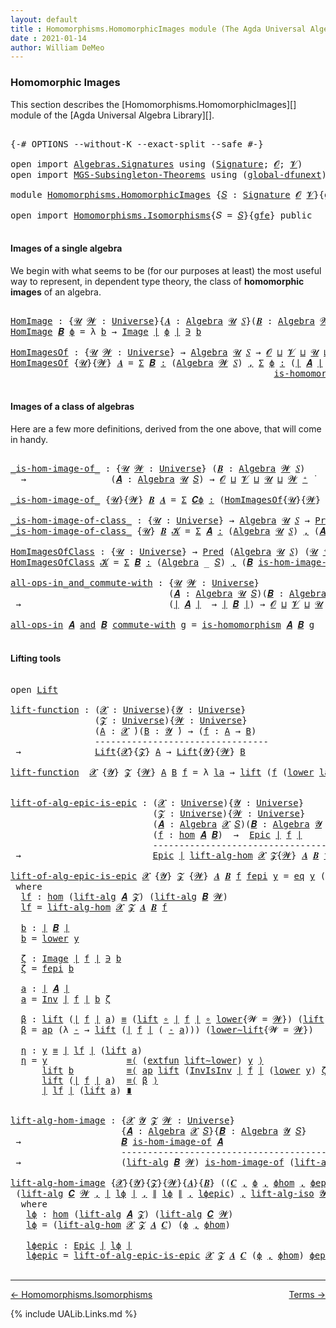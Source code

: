 ```yaml
---
layout: default
title : Homomorphisms.HomomorphicImages module (The Agda Universal Algebra Library)
date : 2021-01-14
author: William DeMeo
---
```


### <a id="homomorphic-images">Homomorphic Images</a>

This section describes the [Homomorphisms.HomomorphicImages][] module of the [Agda Universal Algebra Library][].

<pre class="Agda">

<a id="333" class="Symbol">{-#</a> <a id="337" class="Keyword">OPTIONS</a> <a id="345" class="Pragma">--without-K</a> <a id="357" class="Pragma">--exact-split</a> <a id="371" class="Pragma">--safe</a> <a id="378" class="Symbol">#-}</a>

<a id="383" class="Keyword">open</a> <a id="388" class="Keyword">import</a> <a id="395" href="Algebras.Signatures.html" class="Module">Algebras.Signatures</a> <a id="415" class="Keyword">using</a> <a id="421" class="Symbol">(</a><a id="422" href="Algebras.Signatures.html#1299" class="Function">Signature</a><a id="431" class="Symbol">;</a> <a id="433" href="Prelude.Preliminaries.html#5703" class="Generalizable">𝓞</a><a id="434" class="Symbol">;</a> <a id="436" href="Universes.html#262" class="Generalizable">𝓥</a><a id="437" class="Symbol">)</a>
<a id="439" class="Keyword">open</a> <a id="444" class="Keyword">import</a> <a id="451" href="MGS-Subsingleton-Theorems.html" class="Module">MGS-Subsingleton-Theorems</a> <a id="477" class="Keyword">using</a> <a id="483" class="Symbol">(</a><a id="484" href="MGS-Subsingleton-Theorems.html#3468" class="Function">global-dfunext</a><a id="498" class="Symbol">)</a>

<a id="501" class="Keyword">module</a> <a id="508" href="Homomorphisms.HomomorphicImages.html" class="Module">Homomorphisms.HomomorphicImages</a> <a id="540" class="Symbol">{</a><a id="541" href="Homomorphisms.HomomorphicImages.html#541" class="Bound">𝑆</a> <a id="543" class="Symbol">:</a> <a id="545" href="Algebras.Signatures.html#1299" class="Function">Signature</a> <a id="555" href="Prelude.Preliminaries.html#5703" class="Generalizable">𝓞</a> <a id="557" href="Universes.html#262" class="Generalizable">𝓥</a><a id="558" class="Symbol">}{</a><a id="560" href="Homomorphisms.HomomorphicImages.html#560" class="Bound">gfe</a> <a id="564" class="Symbol">:</a> <a id="566" href="MGS-Subsingleton-Theorems.html#3468" class="Function">global-dfunext</a><a id="580" class="Symbol">}</a> <a id="582" class="Keyword">where</a>

<a id="589" class="Keyword">open</a> <a id="594" class="Keyword">import</a> <a id="601" href="Homomorphisms.Isomorphisms.html" class="Module">Homomorphisms.Isomorphisms</a><a id="627" class="Symbol">{</a><a id="628" class="Argument">𝑆</a> <a id="630" class="Symbol">=</a> <a id="632" href="Homomorphisms.HomomorphicImages.html#541" class="Bound">𝑆</a><a id="633" class="Symbol">}{</a><a id="635" href="Homomorphisms.HomomorphicImages.html#560" class="Bound">gfe</a><a id="638" class="Symbol">}</a> <a id="640" class="Keyword">public</a>

</pre>


#### <a id="images-of-a-single-algebra">Images of a single algebra</a>

We begin with what seems to be (for our purposes at least) the most useful way to represent, in dependent type theory, the class of **homomorphic images** of an algebra.

<pre class="Agda">

<a id="HomImage"></a><a id="918" href="Homomorphisms.HomomorphicImages.html#918" class="Function">HomImage</a> <a id="927" class="Symbol">:</a> <a id="929" class="Symbol">{</a><a id="930" href="Homomorphisms.HomomorphicImages.html#930" class="Bound">𝓤</a> <a id="932" href="Homomorphisms.HomomorphicImages.html#932" class="Bound">𝓦</a> <a id="934" class="Symbol">:</a> <a id="936" href="Agda.Primitive.html#423" class="Function">Universe</a><a id="944" class="Symbol">}{</a><a id="946" href="Homomorphisms.HomomorphicImages.html#946" class="Bound">𝑨</a> <a id="948" class="Symbol">:</a> <a id="950" href="Algebras.Algebras.html#694" class="Function">Algebra</a> <a id="958" href="Homomorphisms.HomomorphicImages.html#930" class="Bound">𝓤</a> <a id="960" href="Homomorphisms.HomomorphicImages.html#541" class="Bound">𝑆</a><a id="961" class="Symbol">}(</a><a id="963" href="Homomorphisms.HomomorphicImages.html#963" class="Bound">𝑩</a> <a id="965" class="Symbol">:</a> <a id="967" href="Algebras.Algebras.html#694" class="Function">Algebra</a> <a id="975" href="Homomorphisms.HomomorphicImages.html#932" class="Bound">𝓦</a> <a id="977" href="Homomorphisms.HomomorphicImages.html#541" class="Bound">𝑆</a><a id="978" class="Symbol">)(</a><a id="980" href="Homomorphisms.HomomorphicImages.html#980" class="Bound">ϕ</a> <a id="982" class="Symbol">:</a> <a id="984" href="Homomorphisms.Basic.html#2268" class="Function">hom</a> <a id="988" href="Homomorphisms.HomomorphicImages.html#946" class="Bound">𝑨</a> <a id="990" href="Homomorphisms.HomomorphicImages.html#963" class="Bound">𝑩</a><a id="991" class="Symbol">)</a> <a id="993" class="Symbol">→</a> <a id="995" href="Prelude.Preliminaries.html#13744" class="Function Operator">∣</a> <a id="997" href="Homomorphisms.HomomorphicImages.html#963" class="Bound">𝑩</a> <a id="999" href="Prelude.Preliminaries.html#13744" class="Function Operator">∣</a> <a id="1001" class="Symbol">→</a> <a id="1003" href="Homomorphisms.HomomorphicImages.html#930" class="Bound">𝓤</a> <a id="1005" href="Agda.Primitive.html#636" class="Function Operator">⊔</a> <a id="1007" href="Homomorphisms.HomomorphicImages.html#932" class="Bound">𝓦</a> <a id="1009" href="Universes.html#403" class="Function Operator">̇</a>
<a id="1011" href="Homomorphisms.HomomorphicImages.html#918" class="Function">HomImage</a> <a id="1020" href="Homomorphisms.HomomorphicImages.html#1020" class="Bound">𝑩</a> <a id="1022" href="Homomorphisms.HomomorphicImages.html#1022" class="Bound">ϕ</a> <a id="1024" class="Symbol">=</a> <a id="1026" class="Symbol">λ</a> <a id="1028" href="Homomorphisms.HomomorphicImages.html#1028" class="Bound">b</a> <a id="1030" class="Symbol">→</a> <a id="1032" href="Prelude.Inverses.html#1087" class="Datatype Operator">Image</a> <a id="1038" href="Prelude.Preliminaries.html#13744" class="Function Operator">∣</a> <a id="1040" href="Homomorphisms.HomomorphicImages.html#1022" class="Bound">ϕ</a> <a id="1042" href="Prelude.Preliminaries.html#13744" class="Function Operator">∣</a> <a id="1044" href="Prelude.Inverses.html#1087" class="Datatype Operator">∋</a> <a id="1046" href="Homomorphisms.HomomorphicImages.html#1028" class="Bound">b</a>

<a id="HomImagesOf"></a><a id="1049" href="Homomorphisms.HomomorphicImages.html#1049" class="Function">HomImagesOf</a> <a id="1061" class="Symbol">:</a> <a id="1063" class="Symbol">{</a><a id="1064" href="Homomorphisms.HomomorphicImages.html#1064" class="Bound">𝓤</a> <a id="1066" href="Homomorphisms.HomomorphicImages.html#1066" class="Bound">𝓦</a> <a id="1068" class="Symbol">:</a> <a id="1070" href="Agda.Primitive.html#423" class="Function">Universe</a><a id="1078" class="Symbol">}</a> <a id="1080" class="Symbol">→</a> <a id="1082" href="Algebras.Algebras.html#694" class="Function">Algebra</a> <a id="1090" href="Homomorphisms.HomomorphicImages.html#1064" class="Bound">𝓤</a> <a id="1092" href="Homomorphisms.HomomorphicImages.html#541" class="Bound">𝑆</a> <a id="1094" class="Symbol">→</a> <a id="1096" href="Homomorphisms.HomomorphicImages.html#555" class="Bound">𝓞</a> <a id="1098" href="Agda.Primitive.html#636" class="Function Operator">⊔</a> <a id="1100" href="Homomorphisms.HomomorphicImages.html#557" class="Bound">𝓥</a> <a id="1102" href="Agda.Primitive.html#636" class="Function Operator">⊔</a> <a id="1104" href="Homomorphisms.HomomorphicImages.html#1064" class="Bound">𝓤</a> <a id="1106" href="Agda.Primitive.html#636" class="Function Operator">⊔</a> <a id="1108" href="Homomorphisms.HomomorphicImages.html#1066" class="Bound">𝓦</a> <a id="1110" href="Agda.Primitive.html#606" class="Function Operator">⁺</a> <a id="1112" href="Universes.html#403" class="Function Operator">̇</a>
<a id="1114" href="Homomorphisms.HomomorphicImages.html#1049" class="Function">HomImagesOf</a> <a id="1126" class="Symbol">{</a><a id="1127" href="Homomorphisms.HomomorphicImages.html#1127" class="Bound">𝓤</a><a id="1128" class="Symbol">}{</a><a id="1130" href="Homomorphisms.HomomorphicImages.html#1130" class="Bound">𝓦</a><a id="1131" class="Symbol">}</a> <a id="1133" href="Homomorphisms.HomomorphicImages.html#1133" class="Bound">𝑨</a> <a id="1135" class="Symbol">=</a> <a id="1137" href="MGS-MLTT.html#3074" class="Function">Σ</a> <a id="1139" href="Homomorphisms.HomomorphicImages.html#1139" class="Bound">𝑩</a> <a id="1141" href="MGS-MLTT.html#3074" class="Function">꞉</a> <a id="1143" class="Symbol">(</a><a id="1144" href="Algebras.Algebras.html#694" class="Function">Algebra</a> <a id="1152" href="Homomorphisms.HomomorphicImages.html#1130" class="Bound">𝓦</a> <a id="1154" href="Homomorphisms.HomomorphicImages.html#541" class="Bound">𝑆</a><a id="1155" class="Symbol">)</a> <a id="1157" href="MGS-MLTT.html#3074" class="Function">,</a> <a id="1159" href="MGS-MLTT.html#3074" class="Function">Σ</a> <a id="1161" href="Homomorphisms.HomomorphicImages.html#1161" class="Bound">ϕ</a> <a id="1163" href="MGS-MLTT.html#3074" class="Function">꞉</a> <a id="1165" class="Symbol">(</a><a id="1166" href="Prelude.Preliminaries.html#13744" class="Function Operator">∣</a> <a id="1168" href="Homomorphisms.HomomorphicImages.html#1133" class="Bound">𝑨</a> <a id="1170" href="Prelude.Preliminaries.html#13744" class="Function Operator">∣</a> <a id="1172" class="Symbol">→</a> <a id="1174" href="Prelude.Preliminaries.html#13744" class="Function Operator">∣</a> <a id="1176" href="Homomorphisms.HomomorphicImages.html#1139" class="Bound">𝑩</a> <a id="1178" href="Prelude.Preliminaries.html#13744" class="Function Operator">∣</a><a id="1179" class="Symbol">)</a> <a id="1181" href="MGS-MLTT.html#3074" class="Function">,</a>
                                                  <a id="1233" href="Homomorphisms.Basic.html#2110" class="Function">is-homomorphism</a> <a id="1249" href="Homomorphisms.HomomorphicImages.html#1133" class="Bound">𝑨</a> <a id="1251" href="Homomorphisms.HomomorphicImages.html#1139" class="Bound">𝑩</a> <a id="1253" href="Homomorphisms.HomomorphicImages.html#1161" class="Bound">ϕ</a> <a id="1255" href="MGS-MLTT.html#3515" class="Function Operator">×</a> <a id="1257" href="Prelude.Inverses.html#2632" class="Function">Epic</a> <a id="1262" href="Homomorphisms.HomomorphicImages.html#1161" class="Bound">ϕ</a>

</pre>




#### <a id="images-of-a-class-of-algebras">Images of a class of algebras</a>

Here are a few more definitions, derived from the one above, that will come in handy.

<pre class="Agda">

<a id="_is-hom-image-of_"></a><a id="1459" href="Homomorphisms.HomomorphicImages.html#1459" class="Function Operator">_is-hom-image-of_</a> <a id="1477" class="Symbol">:</a> <a id="1479" class="Symbol">{</a><a id="1480" href="Homomorphisms.HomomorphicImages.html#1480" class="Bound">𝓤</a> <a id="1482" href="Homomorphisms.HomomorphicImages.html#1482" class="Bound">𝓦</a> <a id="1484" class="Symbol">:</a> <a id="1486" href="Agda.Primitive.html#423" class="Function">Universe</a><a id="1494" class="Symbol">}</a> <a id="1496" class="Symbol">(</a><a id="1497" href="Homomorphisms.HomomorphicImages.html#1497" class="Bound">𝑩</a> <a id="1499" class="Symbol">:</a> <a id="1501" href="Algebras.Algebras.html#694" class="Function">Algebra</a> <a id="1509" href="Homomorphisms.HomomorphicImages.html#1482" class="Bound">𝓦</a> <a id="1511" href="Homomorphisms.HomomorphicImages.html#541" class="Bound">𝑆</a><a id="1512" class="Symbol">)</a>
  <a id="1516" class="Symbol">→</a>                <a id="1533" class="Symbol">(</a><a id="1534" href="Homomorphisms.HomomorphicImages.html#1534" class="Bound">𝑨</a> <a id="1536" class="Symbol">:</a> <a id="1538" href="Algebras.Algebras.html#694" class="Function">Algebra</a> <a id="1546" href="Homomorphisms.HomomorphicImages.html#1480" class="Bound">𝓤</a> <a id="1548" href="Homomorphisms.HomomorphicImages.html#541" class="Bound">𝑆</a><a id="1549" class="Symbol">)</a> <a id="1551" class="Symbol">→</a> <a id="1553" href="Homomorphisms.HomomorphicImages.html#555" class="Bound">𝓞</a> <a id="1555" href="Agda.Primitive.html#636" class="Function Operator">⊔</a> <a id="1557" href="Homomorphisms.HomomorphicImages.html#557" class="Bound">𝓥</a> <a id="1559" href="Agda.Primitive.html#636" class="Function Operator">⊔</a> <a id="1561" href="Homomorphisms.HomomorphicImages.html#1480" class="Bound">𝓤</a> <a id="1563" href="Agda.Primitive.html#636" class="Function Operator">⊔</a> <a id="1565" href="Homomorphisms.HomomorphicImages.html#1482" class="Bound">𝓦</a> <a id="1567" href="Agda.Primitive.html#606" class="Function Operator">⁺</a> <a id="1569" href="Universes.html#403" class="Function Operator">̇</a>

<a id="1572" href="Homomorphisms.HomomorphicImages.html#1459" class="Function Operator">_is-hom-image-of_</a> <a id="1590" class="Symbol">{</a><a id="1591" href="Homomorphisms.HomomorphicImages.html#1591" class="Bound">𝓤</a><a id="1592" class="Symbol">}{</a><a id="1594" href="Homomorphisms.HomomorphicImages.html#1594" class="Bound">𝓦</a><a id="1595" class="Symbol">}</a> <a id="1597" href="Homomorphisms.HomomorphicImages.html#1597" class="Bound">𝑩</a> <a id="1599" href="Homomorphisms.HomomorphicImages.html#1599" class="Bound">𝑨</a> <a id="1601" class="Symbol">=</a> <a id="1603" href="MGS-MLTT.html#3074" class="Function">Σ</a> <a id="1605" href="Homomorphisms.HomomorphicImages.html#1605" class="Bound">𝑪ϕ</a> <a id="1608" href="MGS-MLTT.html#3074" class="Function">꞉</a> <a id="1610" class="Symbol">(</a><a id="1611" href="Homomorphisms.HomomorphicImages.html#1049" class="Function">HomImagesOf</a><a id="1622" class="Symbol">{</a><a id="1623" href="Homomorphisms.HomomorphicImages.html#1591" class="Bound">𝓤</a><a id="1624" class="Symbol">}{</a><a id="1626" href="Homomorphisms.HomomorphicImages.html#1594" class="Bound">𝓦</a><a id="1627" class="Symbol">}</a> <a id="1629" href="Homomorphisms.HomomorphicImages.html#1599" class="Bound">𝑨</a><a id="1630" class="Symbol">)</a> <a id="1632" href="MGS-MLTT.html#3074" class="Function">,</a> <a id="1634" href="Prelude.Preliminaries.html#13744" class="Function Operator">∣</a> <a id="1636" href="Homomorphisms.HomomorphicImages.html#1605" class="Bound">𝑪ϕ</a> <a id="1639" href="Prelude.Preliminaries.html#13744" class="Function Operator">∣</a> <a id="1641" href="Homomorphisms.Isomorphisms.html#1152" class="Function Operator">≅</a> <a id="1643" href="Homomorphisms.HomomorphicImages.html#1597" class="Bound">𝑩</a>

<a id="_is-hom-image-of-class_"></a><a id="1646" href="Homomorphisms.HomomorphicImages.html#1646" class="Function Operator">_is-hom-image-of-class_</a> <a id="1670" class="Symbol">:</a> <a id="1672" class="Symbol">{</a><a id="1673" href="Homomorphisms.HomomorphicImages.html#1673" class="Bound">𝓤</a> <a id="1675" class="Symbol">:</a> <a id="1677" href="Agda.Primitive.html#423" class="Function">Universe</a><a id="1685" class="Symbol">}</a> <a id="1687" class="Symbol">→</a> <a id="1689" href="Algebras.Algebras.html#694" class="Function">Algebra</a> <a id="1697" href="Homomorphisms.HomomorphicImages.html#1673" class="Bound">𝓤</a> <a id="1699" href="Homomorphisms.HomomorphicImages.html#541" class="Bound">𝑆</a> <a id="1701" class="Symbol">→</a> <a id="1703" href="Relations.Unary.html#1062" class="Function">Pred</a> <a id="1708" class="Symbol">(</a><a id="1709" href="Algebras.Algebras.html#694" class="Function">Algebra</a> <a id="1717" href="Homomorphisms.HomomorphicImages.html#1673" class="Bound">𝓤</a> <a id="1719" href="Homomorphisms.HomomorphicImages.html#541" class="Bound">𝑆</a><a id="1720" class="Symbol">)(</a><a id="1722" href="Homomorphisms.HomomorphicImages.html#1673" class="Bound">𝓤</a> <a id="1724" href="Agda.Primitive.html#606" class="Function Operator">⁺</a><a id="1725" class="Symbol">)</a> <a id="1727" class="Symbol">→</a> <a id="1729" href="Homomorphisms.HomomorphicImages.html#555" class="Bound">𝓞</a> <a id="1731" href="Agda.Primitive.html#636" class="Function Operator">⊔</a> <a id="1733" href="Homomorphisms.HomomorphicImages.html#557" class="Bound">𝓥</a> <a id="1735" href="Agda.Primitive.html#636" class="Function Operator">⊔</a> <a id="1737" href="Homomorphisms.HomomorphicImages.html#1673" class="Bound">𝓤</a> <a id="1739" href="Agda.Primitive.html#606" class="Function Operator">⁺</a> <a id="1741" href="Universes.html#403" class="Function Operator">̇</a>
<a id="1743" href="Homomorphisms.HomomorphicImages.html#1646" class="Function Operator">_is-hom-image-of-class_</a> <a id="1767" class="Symbol">{</a><a id="1768" href="Homomorphisms.HomomorphicImages.html#1768" class="Bound">𝓤</a><a id="1769" class="Symbol">}</a> <a id="1771" href="Homomorphisms.HomomorphicImages.html#1771" class="Bound">𝑩</a> <a id="1773" href="Homomorphisms.HomomorphicImages.html#1773" class="Bound">𝓚</a> <a id="1775" class="Symbol">=</a> <a id="1777" href="MGS-MLTT.html#3074" class="Function">Σ</a> <a id="1779" href="Homomorphisms.HomomorphicImages.html#1779" class="Bound">𝑨</a> <a id="1781" href="MGS-MLTT.html#3074" class="Function">꞉</a> <a id="1783" class="Symbol">(</a><a id="1784" href="Algebras.Algebras.html#694" class="Function">Algebra</a> <a id="1792" href="Homomorphisms.HomomorphicImages.html#1768" class="Bound">𝓤</a> <a id="1794" href="Homomorphisms.HomomorphicImages.html#541" class="Bound">𝑆</a><a id="1795" class="Symbol">)</a> <a id="1797" href="MGS-MLTT.html#3074" class="Function">,</a> <a id="1799" class="Symbol">(</a><a id="1800" href="Homomorphisms.HomomorphicImages.html#1779" class="Bound">𝑨</a> <a id="1802" href="Relations.Unary.html#2061" class="Function Operator">∈</a> <a id="1804" href="Homomorphisms.HomomorphicImages.html#1773" class="Bound">𝓚</a><a id="1805" class="Symbol">)</a> <a id="1807" href="MGS-MLTT.html#3515" class="Function Operator">×</a> <a id="1809" class="Symbol">(</a><a id="1810" href="Homomorphisms.HomomorphicImages.html#1771" class="Bound">𝑩</a> <a id="1812" href="Homomorphisms.HomomorphicImages.html#1459" class="Function Operator">is-hom-image-of</a> <a id="1828" href="Homomorphisms.HomomorphicImages.html#1779" class="Bound">𝑨</a><a id="1829" class="Symbol">)</a>

<a id="HomImagesOfClass"></a><a id="1832" href="Homomorphisms.HomomorphicImages.html#1832" class="Function">HomImagesOfClass</a> <a id="1849" class="Symbol">:</a> <a id="1851" class="Symbol">{</a><a id="1852" href="Homomorphisms.HomomorphicImages.html#1852" class="Bound">𝓤</a> <a id="1854" class="Symbol">:</a> <a id="1856" href="Agda.Primitive.html#423" class="Function">Universe</a><a id="1864" class="Symbol">}</a> <a id="1866" class="Symbol">→</a> <a id="1868" href="Relations.Unary.html#1062" class="Function">Pred</a> <a id="1873" class="Symbol">(</a><a id="1874" href="Algebras.Algebras.html#694" class="Function">Algebra</a> <a id="1882" href="Homomorphisms.HomomorphicImages.html#1852" class="Bound">𝓤</a> <a id="1884" href="Homomorphisms.HomomorphicImages.html#541" class="Bound">𝑆</a><a id="1885" class="Symbol">)</a> <a id="1887" class="Symbol">(</a><a id="1888" href="Homomorphisms.HomomorphicImages.html#1852" class="Bound">𝓤</a> <a id="1890" href="Agda.Primitive.html#606" class="Function Operator">⁺</a><a id="1891" class="Symbol">)</a> <a id="1893" class="Symbol">→</a> <a id="1895" href="Homomorphisms.HomomorphicImages.html#555" class="Bound">𝓞</a> <a id="1897" href="Agda.Primitive.html#636" class="Function Operator">⊔</a> <a id="1899" href="Homomorphisms.HomomorphicImages.html#557" class="Bound">𝓥</a> <a id="1901" href="Agda.Primitive.html#636" class="Function Operator">⊔</a> <a id="1903" href="Homomorphisms.HomomorphicImages.html#1852" class="Bound">𝓤</a> <a id="1905" href="Agda.Primitive.html#606" class="Function Operator">⁺</a> <a id="1907" href="Universes.html#403" class="Function Operator">̇</a>
<a id="1909" href="Homomorphisms.HomomorphicImages.html#1832" class="Function">HomImagesOfClass</a> <a id="1926" href="Homomorphisms.HomomorphicImages.html#1926" class="Bound">𝓚</a> <a id="1928" class="Symbol">=</a> <a id="1930" href="MGS-MLTT.html#3074" class="Function">Σ</a> <a id="1932" href="Homomorphisms.HomomorphicImages.html#1932" class="Bound">𝑩</a> <a id="1934" href="MGS-MLTT.html#3074" class="Function">꞉</a> <a id="1936" class="Symbol">(</a><a id="1937" href="Algebras.Algebras.html#694" class="Function">Algebra</a> <a id="1945" class="Symbol">_</a> <a id="1947" href="Homomorphisms.HomomorphicImages.html#541" class="Bound">𝑆</a><a id="1948" class="Symbol">)</a> <a id="1950" href="MGS-MLTT.html#3074" class="Function">,</a> <a id="1952" class="Symbol">(</a><a id="1953" href="Homomorphisms.HomomorphicImages.html#1932" class="Bound">𝑩</a> <a id="1955" href="Homomorphisms.HomomorphicImages.html#1646" class="Function Operator">is-hom-image-of-class</a> <a id="1977" href="Homomorphisms.HomomorphicImages.html#1926" class="Bound">𝓚</a><a id="1978" class="Symbol">)</a>

<a id="all-ops-in_and_commute-with"></a><a id="1981" href="Homomorphisms.HomomorphicImages.html#1981" class="Function Operator">all-ops-in_and_commute-with</a> <a id="2009" class="Symbol">:</a> <a id="2011" class="Symbol">{</a><a id="2012" href="Homomorphisms.HomomorphicImages.html#2012" class="Bound">𝓤</a> <a id="2014" href="Homomorphisms.HomomorphicImages.html#2014" class="Bound">𝓦</a> <a id="2016" class="Symbol">:</a> <a id="2018" href="Agda.Primitive.html#423" class="Function">Universe</a><a id="2026" class="Symbol">}</a>
                              <a id="2058" class="Symbol">(</a><a id="2059" href="Homomorphisms.HomomorphicImages.html#2059" class="Bound">𝑨</a> <a id="2061" class="Symbol">:</a> <a id="2063" href="Algebras.Algebras.html#694" class="Function">Algebra</a> <a id="2071" href="Homomorphisms.HomomorphicImages.html#2012" class="Bound">𝓤</a> <a id="2073" href="Homomorphisms.HomomorphicImages.html#541" class="Bound">𝑆</a><a id="2074" class="Symbol">)(</a><a id="2076" href="Homomorphisms.HomomorphicImages.html#2076" class="Bound">𝑩</a> <a id="2078" class="Symbol">:</a> <a id="2080" href="Algebras.Algebras.html#694" class="Function">Algebra</a> <a id="2088" href="Homomorphisms.HomomorphicImages.html#2014" class="Bound">𝓦</a> <a id="2090" href="Homomorphisms.HomomorphicImages.html#541" class="Bound">𝑆</a><a id="2091" class="Symbol">)</a>
 <a id="2094" class="Symbol">→</a>                            <a id="2123" class="Symbol">(</a><a id="2124" href="Prelude.Preliminaries.html#13744" class="Function Operator">∣</a> <a id="2126" href="Homomorphisms.HomomorphicImages.html#2059" class="Bound">𝑨</a> <a id="2128" href="Prelude.Preliminaries.html#13744" class="Function Operator">∣</a>  <a id="2131" class="Symbol">→</a> <a id="2133" href="Prelude.Preliminaries.html#13744" class="Function Operator">∣</a> <a id="2135" href="Homomorphisms.HomomorphicImages.html#2076" class="Bound">𝑩</a> <a id="2137" href="Prelude.Preliminaries.html#13744" class="Function Operator">∣</a><a id="2138" class="Symbol">)</a> <a id="2140" class="Symbol">→</a> <a id="2142" href="Homomorphisms.HomomorphicImages.html#555" class="Bound">𝓞</a> <a id="2144" href="Agda.Primitive.html#636" class="Function Operator">⊔</a> <a id="2146" href="Homomorphisms.HomomorphicImages.html#557" class="Bound">𝓥</a> <a id="2148" href="Agda.Primitive.html#636" class="Function Operator">⊔</a> <a id="2150" href="Homomorphisms.HomomorphicImages.html#2012" class="Bound">𝓤</a> <a id="2152" href="Agda.Primitive.html#636" class="Function Operator">⊔</a> <a id="2154" href="Homomorphisms.HomomorphicImages.html#2014" class="Bound">𝓦</a> <a id="2156" href="Universes.html#403" class="Function Operator">̇</a>

<a id="2159" href="Homomorphisms.HomomorphicImages.html#1981" class="Function Operator">all-ops-in</a> <a id="2170" href="Homomorphisms.HomomorphicImages.html#2170" class="Bound">𝑨</a> <a id="2172" href="Homomorphisms.HomomorphicImages.html#1981" class="Function Operator">and</a> <a id="2176" href="Homomorphisms.HomomorphicImages.html#2176" class="Bound">𝑩</a> <a id="2178" href="Homomorphisms.HomomorphicImages.html#1981" class="Function Operator">commute-with</a> <a id="2191" href="Homomorphisms.HomomorphicImages.html#2191" class="Bound">g</a> <a id="2193" class="Symbol">=</a> <a id="2195" href="Homomorphisms.Basic.html#2110" class="Function">is-homomorphism</a> <a id="2211" href="Homomorphisms.HomomorphicImages.html#2170" class="Bound">𝑨</a> <a id="2213" href="Homomorphisms.HomomorphicImages.html#2176" class="Bound">𝑩</a> <a id="2215" href="Homomorphisms.HomomorphicImages.html#2191" class="Bound">g</a>

</pre>



#### <a id="lifting-tools">Lifting tools</a>

<pre class="Agda">

<a id="2292" class="Keyword">open</a> <a id="2297" href="Prelude.Lifts.html#2412" class="Module">Lift</a>

<a id="lift-function"></a><a id="2303" href="Homomorphisms.HomomorphicImages.html#2303" class="Function">lift-function</a> <a id="2317" class="Symbol">:</a> <a id="2319" class="Symbol">(</a><a id="2320" href="Homomorphisms.HomomorphicImages.html#2320" class="Bound">𝓧</a> <a id="2322" class="Symbol">:</a> <a id="2324" href="Agda.Primitive.html#423" class="Function">Universe</a><a id="2332" class="Symbol">){</a><a id="2334" href="Homomorphisms.HomomorphicImages.html#2334" class="Bound">𝓨</a> <a id="2336" class="Symbol">:</a> <a id="2338" href="Agda.Primitive.html#423" class="Function">Universe</a><a id="2346" class="Symbol">}</a>
                <a id="2364" class="Symbol">(</a><a id="2365" href="Homomorphisms.HomomorphicImages.html#2365" class="Bound">𝓩</a> <a id="2367" class="Symbol">:</a> <a id="2369" href="Agda.Primitive.html#423" class="Function">Universe</a><a id="2377" class="Symbol">){</a><a id="2379" href="Homomorphisms.HomomorphicImages.html#2379" class="Bound">𝓦</a> <a id="2381" class="Symbol">:</a> <a id="2383" href="Agda.Primitive.html#423" class="Function">Universe</a><a id="2391" class="Symbol">}</a>
                <a id="2409" class="Symbol">(</a><a id="2410" href="Homomorphisms.HomomorphicImages.html#2410" class="Bound">A</a> <a id="2412" class="Symbol">:</a> <a id="2414" href="Homomorphisms.HomomorphicImages.html#2320" class="Bound">𝓧</a> <a id="2416" href="Universes.html#403" class="Function Operator">̇</a><a id="2417" class="Symbol">)(</a><a id="2419" href="Homomorphisms.HomomorphicImages.html#2419" class="Bound">B</a> <a id="2421" class="Symbol">:</a> <a id="2423" href="Homomorphisms.HomomorphicImages.html#2334" class="Bound">𝓨</a> <a id="2425" href="Universes.html#403" class="Function Operator">̇</a><a id="2426" class="Symbol">)</a> <a id="2428" class="Symbol">→</a> <a id="2430" class="Symbol">(</a><a id="2431" href="Homomorphisms.HomomorphicImages.html#2431" class="Bound">f</a> <a id="2433" class="Symbol">:</a> <a id="2435" href="Homomorphisms.HomomorphicImages.html#2410" class="Bound">A</a> <a id="2437" class="Symbol">→</a> <a id="2439" href="Homomorphisms.HomomorphicImages.html#2419" class="Bound">B</a><a id="2440" class="Symbol">)</a>
                <a id="2458" class="Comment">---------------------------------</a>
 <a id="2493" class="Symbol">→</a>              <a id="2508" href="Prelude.Lifts.html#2412" class="Record">Lift</a><a id="2512" class="Symbol">{</a><a id="2513" href="Homomorphisms.HomomorphicImages.html#2320" class="Bound">𝓧</a><a id="2514" class="Symbol">}{</a><a id="2516" href="Homomorphisms.HomomorphicImages.html#2365" class="Bound">𝓩</a><a id="2517" class="Symbol">}</a> <a id="2519" href="Homomorphisms.HomomorphicImages.html#2410" class="Bound">A</a> <a id="2521" class="Symbol">→</a> <a id="2523" href="Prelude.Lifts.html#2412" class="Record">Lift</a><a id="2527" class="Symbol">{</a><a id="2528" href="Homomorphisms.HomomorphicImages.html#2334" class="Bound">𝓨</a><a id="2529" class="Symbol">}{</a><a id="2531" href="Homomorphisms.HomomorphicImages.html#2379" class="Bound">𝓦</a><a id="2532" class="Symbol">}</a> <a id="2534" href="Homomorphisms.HomomorphicImages.html#2419" class="Bound">B</a>

<a id="2537" href="Homomorphisms.HomomorphicImages.html#2303" class="Function">lift-function</a>  <a id="2552" href="Homomorphisms.HomomorphicImages.html#2552" class="Bound">𝓧</a> <a id="2554" class="Symbol">{</a><a id="2555" href="Homomorphisms.HomomorphicImages.html#2555" class="Bound">𝓨</a><a id="2556" class="Symbol">}</a> <a id="2558" href="Homomorphisms.HomomorphicImages.html#2558" class="Bound">𝓩</a> <a id="2560" class="Symbol">{</a><a id="2561" href="Homomorphisms.HomomorphicImages.html#2561" class="Bound">𝓦</a><a id="2562" class="Symbol">}</a> <a id="2564" href="Homomorphisms.HomomorphicImages.html#2564" class="Bound">A</a> <a id="2566" href="Homomorphisms.HomomorphicImages.html#2566" class="Bound">B</a> <a id="2568" href="Homomorphisms.HomomorphicImages.html#2568" class="Bound">f</a> <a id="2570" class="Symbol">=</a> <a id="2572" class="Symbol">λ</a> <a id="2574" href="Homomorphisms.HomomorphicImages.html#2574" class="Bound">la</a> <a id="2577" class="Symbol">→</a> <a id="2579" href="Prelude.Lifts.html#2474" class="InductiveConstructor">lift</a> <a id="2584" class="Symbol">(</a><a id="2585" href="Homomorphisms.HomomorphicImages.html#2568" class="Bound">f</a> <a id="2587" class="Symbol">(</a><a id="2588" href="Prelude.Lifts.html#2486" class="Field">lower</a> <a id="2594" href="Homomorphisms.HomomorphicImages.html#2574" class="Bound">la</a><a id="2596" class="Symbol">))</a>


<a id="lift-of-alg-epic-is-epic"></a><a id="2601" href="Homomorphisms.HomomorphicImages.html#2601" class="Function">lift-of-alg-epic-is-epic</a> <a id="2626" class="Symbol">:</a> <a id="2628" class="Symbol">(</a><a id="2629" href="Homomorphisms.HomomorphicImages.html#2629" class="Bound">𝓧</a> <a id="2631" class="Symbol">:</a> <a id="2633" href="Agda.Primitive.html#423" class="Function">Universe</a><a id="2641" class="Symbol">){</a><a id="2643" href="Homomorphisms.HomomorphicImages.html#2643" class="Bound">𝓨</a> <a id="2645" class="Symbol">:</a> <a id="2647" href="Agda.Primitive.html#423" class="Function">Universe</a><a id="2655" class="Symbol">}</a>
                           <a id="2684" class="Symbol">(</a><a id="2685" href="Homomorphisms.HomomorphicImages.html#2685" class="Bound">𝓩</a> <a id="2687" class="Symbol">:</a> <a id="2689" href="Agda.Primitive.html#423" class="Function">Universe</a><a id="2697" class="Symbol">){</a><a id="2699" href="Homomorphisms.HomomorphicImages.html#2699" class="Bound">𝓦</a> <a id="2701" class="Symbol">:</a> <a id="2703" href="Agda.Primitive.html#423" class="Function">Universe</a><a id="2711" class="Symbol">}</a>
                           <a id="2740" class="Symbol">(</a><a id="2741" href="Homomorphisms.HomomorphicImages.html#2741" class="Bound">𝑨</a> <a id="2743" class="Symbol">:</a> <a id="2745" href="Algebras.Algebras.html#694" class="Function">Algebra</a> <a id="2753" href="Homomorphisms.HomomorphicImages.html#2629" class="Bound">𝓧</a> <a id="2755" href="Homomorphisms.HomomorphicImages.html#541" class="Bound">𝑆</a><a id="2756" class="Symbol">)(</a><a id="2758" href="Homomorphisms.HomomorphicImages.html#2758" class="Bound">𝑩</a> <a id="2760" class="Symbol">:</a> <a id="2762" href="Algebras.Algebras.html#694" class="Function">Algebra</a> <a id="2770" href="Homomorphisms.HomomorphicImages.html#2643" class="Bound">𝓨</a> <a id="2772" href="Homomorphisms.HomomorphicImages.html#541" class="Bound">𝑆</a><a id="2773" class="Symbol">)</a>
                           <a id="2802" class="Symbol">(</a><a id="2803" href="Homomorphisms.HomomorphicImages.html#2803" class="Bound">f</a> <a id="2805" class="Symbol">:</a> <a id="2807" href="Homomorphisms.Basic.html#2268" class="Function">hom</a> <a id="2811" href="Homomorphisms.HomomorphicImages.html#2741" class="Bound">𝑨</a> <a id="2813" href="Homomorphisms.HomomorphicImages.html#2758" class="Bound">𝑩</a><a id="2814" class="Symbol">)</a>  <a id="2817" class="Symbol">→</a>  <a id="2820" href="Prelude.Inverses.html#2632" class="Function">Epic</a> <a id="2825" href="Prelude.Preliminaries.html#13744" class="Function Operator">∣</a> <a id="2827" href="Homomorphisms.HomomorphicImages.html#2803" class="Bound">f</a> <a id="2829" href="Prelude.Preliminaries.html#13744" class="Function Operator">∣</a>
                           <a id="2858" class="Comment">------------------------------------</a>
 <a id="2896" class="Symbol">→</a>                         <a id="2922" href="Prelude.Inverses.html#2632" class="Function">Epic</a> <a id="2927" href="Prelude.Preliminaries.html#13744" class="Function Operator">∣</a> <a id="2929" href="Homomorphisms.Isomorphisms.html#5041" class="Function">lift-alg-hom</a> <a id="2942" href="Homomorphisms.HomomorphicImages.html#2629" class="Bound">𝓧</a> <a id="2944" href="Homomorphisms.HomomorphicImages.html#2685" class="Bound">𝓩</a><a id="2945" class="Symbol">{</a><a id="2946" href="Homomorphisms.HomomorphicImages.html#2699" class="Bound">𝓦</a><a id="2947" class="Symbol">}</a> <a id="2949" href="Homomorphisms.HomomorphicImages.html#2741" class="Bound">𝑨</a> <a id="2951" href="Homomorphisms.HomomorphicImages.html#2758" class="Bound">𝑩</a> <a id="2953" href="Homomorphisms.HomomorphicImages.html#2803" class="Bound">f</a> <a id="2955" href="Prelude.Preliminaries.html#13744" class="Function Operator">∣</a>

<a id="2958" href="Homomorphisms.HomomorphicImages.html#2601" class="Function">lift-of-alg-epic-is-epic</a> <a id="2983" href="Homomorphisms.HomomorphicImages.html#2983" class="Bound">𝓧</a> <a id="2985" class="Symbol">{</a><a id="2986" href="Homomorphisms.HomomorphicImages.html#2986" class="Bound">𝓨</a><a id="2987" class="Symbol">}</a> <a id="2989" href="Homomorphisms.HomomorphicImages.html#2989" class="Bound">𝓩</a> <a id="2991" class="Symbol">{</a><a id="2992" href="Homomorphisms.HomomorphicImages.html#2992" class="Bound">𝓦</a><a id="2993" class="Symbol">}</a> <a id="2995" href="Homomorphisms.HomomorphicImages.html#2995" class="Bound">𝑨</a> <a id="2997" href="Homomorphisms.HomomorphicImages.html#2997" class="Bound">𝑩</a> <a id="2999" href="Homomorphisms.HomomorphicImages.html#2999" class="Bound">f</a> <a id="3001" href="Homomorphisms.HomomorphicImages.html#3001" class="Bound">fepi</a> <a id="3006" href="Homomorphisms.HomomorphicImages.html#3006" class="Bound">y</a> <a id="3008" class="Symbol">=</a> <a id="3010" href="Prelude.Inverses.html#1183" class="InductiveConstructor">eq</a> <a id="3013" href="Homomorphisms.HomomorphicImages.html#3006" class="Bound">y</a> <a id="3015" class="Symbol">(</a><a id="3016" href="Prelude.Lifts.html#2474" class="InductiveConstructor">lift</a> <a id="3021" href="Homomorphisms.HomomorphicImages.html#3170" class="Function">a</a><a id="3022" class="Symbol">)</a> <a id="3024" href="Homomorphisms.HomomorphicImages.html#3323" class="Function">η</a>
 <a id="3027" class="Keyword">where</a>
  <a id="3035" href="Homomorphisms.HomomorphicImages.html#3035" class="Function">lf</a> <a id="3038" class="Symbol">:</a> <a id="3040" href="Homomorphisms.Basic.html#2268" class="Function">hom</a> <a id="3044" class="Symbol">(</a><a id="3045" href="Algebras.Algebras.html#4318" class="Function">lift-alg</a> <a id="3054" href="Homomorphisms.HomomorphicImages.html#2995" class="Bound">𝑨</a> <a id="3056" href="Homomorphisms.HomomorphicImages.html#2989" class="Bound">𝓩</a><a id="3057" class="Symbol">)</a> <a id="3059" class="Symbol">(</a><a id="3060" href="Algebras.Algebras.html#4318" class="Function">lift-alg</a> <a id="3069" href="Homomorphisms.HomomorphicImages.html#2997" class="Bound">𝑩</a> <a id="3071" href="Homomorphisms.HomomorphicImages.html#2992" class="Bound">𝓦</a><a id="3072" class="Symbol">)</a>
  <a id="3076" href="Homomorphisms.HomomorphicImages.html#3035" class="Function">lf</a> <a id="3079" class="Symbol">=</a> <a id="3081" href="Homomorphisms.Isomorphisms.html#5041" class="Function">lift-alg-hom</a> <a id="3094" href="Homomorphisms.HomomorphicImages.html#2983" class="Bound">𝓧</a> <a id="3096" href="Homomorphisms.HomomorphicImages.html#2989" class="Bound">𝓩</a> <a id="3098" href="Homomorphisms.HomomorphicImages.html#2995" class="Bound">𝑨</a> <a id="3100" href="Homomorphisms.HomomorphicImages.html#2997" class="Bound">𝑩</a> <a id="3102" href="Homomorphisms.HomomorphicImages.html#2999" class="Bound">f</a>

  <a id="3107" href="Homomorphisms.HomomorphicImages.html#3107" class="Function">b</a> <a id="3109" class="Symbol">:</a> <a id="3111" href="Prelude.Preliminaries.html#13744" class="Function Operator">∣</a> <a id="3113" href="Homomorphisms.HomomorphicImages.html#2997" class="Bound">𝑩</a> <a id="3115" href="Prelude.Preliminaries.html#13744" class="Function Operator">∣</a>
  <a id="3119" href="Homomorphisms.HomomorphicImages.html#3107" class="Function">b</a> <a id="3121" class="Symbol">=</a> <a id="3123" href="Prelude.Lifts.html#2486" class="Field">lower</a> <a id="3129" href="Homomorphisms.HomomorphicImages.html#3006" class="Bound">y</a>

  <a id="3134" href="Homomorphisms.HomomorphicImages.html#3134" class="Function">ζ</a> <a id="3136" class="Symbol">:</a> <a id="3138" href="Prelude.Inverses.html#1087" class="Datatype Operator">Image</a> <a id="3144" href="Prelude.Preliminaries.html#13744" class="Function Operator">∣</a> <a id="3146" href="Homomorphisms.HomomorphicImages.html#2999" class="Bound">f</a> <a id="3148" href="Prelude.Preliminaries.html#13744" class="Function Operator">∣</a> <a id="3150" href="Prelude.Inverses.html#1087" class="Datatype Operator">∋</a> <a id="3152" href="Homomorphisms.HomomorphicImages.html#3107" class="Function">b</a>
  <a id="3156" href="Homomorphisms.HomomorphicImages.html#3134" class="Function">ζ</a> <a id="3158" class="Symbol">=</a> <a id="3160" href="Homomorphisms.HomomorphicImages.html#3001" class="Bound">fepi</a> <a id="3165" href="Homomorphisms.HomomorphicImages.html#3107" class="Function">b</a>

  <a id="3170" href="Homomorphisms.HomomorphicImages.html#3170" class="Function">a</a> <a id="3172" class="Symbol">:</a> <a id="3174" href="Prelude.Preliminaries.html#13744" class="Function Operator">∣</a> <a id="3176" href="Homomorphisms.HomomorphicImages.html#2995" class="Bound">𝑨</a> <a id="3178" href="Prelude.Preliminaries.html#13744" class="Function Operator">∣</a>
  <a id="3182" href="Homomorphisms.HomomorphicImages.html#3170" class="Function">a</a> <a id="3184" class="Symbol">=</a> <a id="3186" href="Prelude.Inverses.html#1948" class="Function">Inv</a> <a id="3190" href="Prelude.Preliminaries.html#13744" class="Function Operator">∣</a> <a id="3192" href="Homomorphisms.HomomorphicImages.html#2999" class="Bound">f</a> <a id="3194" href="Prelude.Preliminaries.html#13744" class="Function Operator">∣</a> <a id="3196" href="Homomorphisms.HomomorphicImages.html#3107" class="Function">b</a> <a id="3198" href="Homomorphisms.HomomorphicImages.html#3134" class="Function">ζ</a>

  <a id="3203" href="Homomorphisms.HomomorphicImages.html#3203" class="Function">β</a> <a id="3205" class="Symbol">:</a> <a id="3207" href="Prelude.Lifts.html#2474" class="InductiveConstructor">lift</a> <a id="3212" class="Symbol">(</a><a id="3213" href="Prelude.Preliminaries.html#13744" class="Function Operator">∣</a> <a id="3215" href="Homomorphisms.HomomorphicImages.html#2999" class="Bound">f</a> <a id="3217" href="Prelude.Preliminaries.html#13744" class="Function Operator">∣</a> <a id="3219" href="Homomorphisms.HomomorphicImages.html#3170" class="Function">a</a><a id="3220" class="Symbol">)</a> <a id="3222" href="Prelude.Inverses.html#620" class="Datatype Operator">≡</a> <a id="3224" class="Symbol">(</a><a id="3225" href="Prelude.Lifts.html#2474" class="InductiveConstructor">lift</a> <a id="3230" href="MGS-MLTT.html#3813" class="Function Operator">∘</a> <a id="3232" href="Prelude.Preliminaries.html#13744" class="Function Operator">∣</a> <a id="3234" href="Homomorphisms.HomomorphicImages.html#2999" class="Bound">f</a> <a id="3236" href="Prelude.Preliminaries.html#13744" class="Function Operator">∣</a> <a id="3238" href="MGS-MLTT.html#3813" class="Function Operator">∘</a> <a id="3240" href="Prelude.Lifts.html#2486" class="Field">lower</a><a id="3245" class="Symbol">{</a><a id="3246" class="Argument">𝓦</a> <a id="3248" class="Symbol">=</a> <a id="3250" href="Homomorphisms.HomomorphicImages.html#2992" class="Bound">𝓦</a><a id="3251" class="Symbol">})</a> <a id="3254" class="Symbol">(</a><a id="3255" href="Prelude.Lifts.html#2474" class="InductiveConstructor">lift</a> <a id="3260" href="Homomorphisms.HomomorphicImages.html#3170" class="Function">a</a><a id="3261" class="Symbol">)</a>
  <a id="3265" href="Homomorphisms.HomomorphicImages.html#3203" class="Function">β</a> <a id="3267" class="Symbol">=</a> <a id="3269" href="MGS-MLTT.html#6613" class="Function">ap</a> <a id="3272" class="Symbol">(λ</a> <a id="3275" href="Homomorphisms.HomomorphicImages.html#3275" class="Bound">-</a> <a id="3277" class="Symbol">→</a> <a id="3279" href="Prelude.Lifts.html#2474" class="InductiveConstructor">lift</a> <a id="3284" class="Symbol">(</a><a id="3285" href="Prelude.Preliminaries.html#13744" class="Function Operator">∣</a> <a id="3287" href="Homomorphisms.HomomorphicImages.html#2999" class="Bound">f</a> <a id="3289" href="Prelude.Preliminaries.html#13744" class="Function Operator">∣</a> <a id="3291" class="Symbol">(</a> <a id="3293" href="Homomorphisms.HomomorphicImages.html#3275" class="Bound">-</a> <a id="3295" href="Homomorphisms.HomomorphicImages.html#3170" class="Function">a</a><a id="3296" class="Symbol">)))</a> <a id="3300" class="Symbol">(</a><a id="3301" href="Prelude.Lifts.html#3037" class="Function">lower∼lift</a><a id="3311" class="Symbol">{</a><a id="3312" class="Argument">𝓦</a> <a id="3314" class="Symbol">=</a> <a id="3316" href="Homomorphisms.HomomorphicImages.html#2992" class="Bound">𝓦</a><a id="3317" class="Symbol">})</a>

  <a id="3323" href="Homomorphisms.HomomorphicImages.html#3323" class="Function">η</a> <a id="3325" class="Symbol">:</a> <a id="3327" href="Homomorphisms.HomomorphicImages.html#3006" class="Bound">y</a> <a id="3329" href="Prelude.Inverses.html#620" class="Datatype Operator">≡</a> <a id="3331" href="Prelude.Preliminaries.html#13744" class="Function Operator">∣</a> <a id="3333" href="Homomorphisms.HomomorphicImages.html#3035" class="Function">lf</a> <a id="3336" href="Prelude.Preliminaries.html#13744" class="Function Operator">∣</a> <a id="3338" class="Symbol">(</a><a id="3339" href="Prelude.Lifts.html#2474" class="InductiveConstructor">lift</a> <a id="3344" href="Homomorphisms.HomomorphicImages.html#3170" class="Function">a</a><a id="3345" class="Symbol">)</a>
  <a id="3349" href="Homomorphisms.HomomorphicImages.html#3323" class="Function">η</a> <a id="3351" class="Symbol">=</a> <a id="3353" href="Homomorphisms.HomomorphicImages.html#3006" class="Bound">y</a>               <a id="3369" href="MGS-MLTT.html#5997" class="Function Operator">≡⟨</a> <a id="3372" class="Symbol">(</a><a id="3373" href="Prelude.Extensionality.html#5925" class="Function">extfun</a> <a id="3380" href="Prelude.Lifts.html#3125" class="Function">lift∼lower</a><a id="3390" class="Symbol">)</a> <a id="3392" href="Homomorphisms.HomomorphicImages.html#3006" class="Bound">y</a> <a id="3394" href="MGS-MLTT.html#5997" class="Function Operator">⟩</a>
      <a id="3402" href="Prelude.Lifts.html#2474" class="InductiveConstructor">lift</a> <a id="3407" href="Homomorphisms.HomomorphicImages.html#3107" class="Function">b</a>          <a id="3418" href="MGS-MLTT.html#5997" class="Function Operator">≡⟨</a> <a id="3421" href="MGS-MLTT.html#6613" class="Function">ap</a> <a id="3424" href="Prelude.Lifts.html#2474" class="InductiveConstructor">lift</a> <a id="3429" class="Symbol">(</a><a id="3430" href="Prelude.Inverses.html#2167" class="Function">InvIsInv</a> <a id="3439" href="Prelude.Preliminaries.html#13744" class="Function Operator">∣</a> <a id="3441" href="Homomorphisms.HomomorphicImages.html#2999" class="Bound">f</a> <a id="3443" href="Prelude.Preliminaries.html#13744" class="Function Operator">∣</a> <a id="3445" class="Symbol">(</a><a id="3446" href="Prelude.Lifts.html#2486" class="Field">lower</a> <a id="3452" href="Homomorphisms.HomomorphicImages.html#3006" class="Bound">y</a><a id="3453" class="Symbol">)</a> <a id="3455" href="Homomorphisms.HomomorphicImages.html#3134" class="Function">ζ</a><a id="3456" class="Symbol">)</a><a id="3457" href="MGS-MLTT.html#6125" class="Function Operator">⁻¹</a> <a id="3460" href="MGS-MLTT.html#5997" class="Function Operator">⟩</a>
      <a id="3468" href="Prelude.Lifts.html#2474" class="InductiveConstructor">lift</a> <a id="3473" class="Symbol">(</a><a id="3474" href="Prelude.Preliminaries.html#13744" class="Function Operator">∣</a> <a id="3476" href="Homomorphisms.HomomorphicImages.html#2999" class="Bound">f</a> <a id="3478" href="Prelude.Preliminaries.html#13744" class="Function Operator">∣</a> <a id="3480" href="Homomorphisms.HomomorphicImages.html#3170" class="Function">a</a><a id="3481" class="Symbol">)</a>  <a id="3484" href="MGS-MLTT.html#5997" class="Function Operator">≡⟨</a> <a id="3487" href="Homomorphisms.HomomorphicImages.html#3203" class="Function">β</a> <a id="3489" href="MGS-MLTT.html#5997" class="Function Operator">⟩</a>
      <a id="3497" href="Prelude.Preliminaries.html#13744" class="Function Operator">∣</a> <a id="3499" href="Homomorphisms.HomomorphicImages.html#3035" class="Function">lf</a> <a id="3502" href="Prelude.Preliminaries.html#13744" class="Function Operator">∣</a> <a id="3504" class="Symbol">(</a><a id="3505" href="Prelude.Lifts.html#2474" class="InductiveConstructor">lift</a> <a id="3510" href="Homomorphisms.HomomorphicImages.html#3170" class="Function">a</a><a id="3511" class="Symbol">)</a> <a id="3513" href="MGS-MLTT.html#6079" class="Function Operator">∎</a>


<a id="lift-alg-hom-image"></a><a id="3517" href="Homomorphisms.HomomorphicImages.html#3517" class="Function">lift-alg-hom-image</a> <a id="3536" class="Symbol">:</a> <a id="3538" class="Symbol">{</a><a id="3539" href="Homomorphisms.HomomorphicImages.html#3539" class="Bound">𝓧</a> <a id="3541" href="Homomorphisms.HomomorphicImages.html#3541" class="Bound">𝓨</a> <a id="3543" href="Homomorphisms.HomomorphicImages.html#3543" class="Bound">𝓩</a> <a id="3545" href="Homomorphisms.HomomorphicImages.html#3545" class="Bound">𝓦</a> <a id="3547" class="Symbol">:</a> <a id="3549" href="Agda.Primitive.html#423" class="Function">Universe</a><a id="3557" class="Symbol">}</a>
                     <a id="3580" class="Symbol">{</a><a id="3581" href="Homomorphisms.HomomorphicImages.html#3581" class="Bound">𝑨</a> <a id="3583" class="Symbol">:</a> <a id="3585" href="Algebras.Algebras.html#694" class="Function">Algebra</a> <a id="3593" href="Homomorphisms.HomomorphicImages.html#3539" class="Bound">𝓧</a> <a id="3595" href="Homomorphisms.HomomorphicImages.html#541" class="Bound">𝑆</a><a id="3596" class="Symbol">}{</a><a id="3598" href="Homomorphisms.HomomorphicImages.html#3598" class="Bound">𝑩</a> <a id="3600" class="Symbol">:</a> <a id="3602" href="Algebras.Algebras.html#694" class="Function">Algebra</a> <a id="3610" href="Homomorphisms.HomomorphicImages.html#3541" class="Bound">𝓨</a> <a id="3612" href="Homomorphisms.HomomorphicImages.html#541" class="Bound">𝑆</a><a id="3613" class="Symbol">}</a>
 <a id="3616" class="Symbol">→</a>                   <a id="3636" href="Homomorphisms.HomomorphicImages.html#3598" class="Bound">𝑩</a> <a id="3638" href="Homomorphisms.HomomorphicImages.html#1459" class="Function Operator">is-hom-image-of</a> <a id="3654" href="Homomorphisms.HomomorphicImages.html#3581" class="Bound">𝑨</a>
                     <a id="3677" class="Comment">-----------------------------------------------</a>
 <a id="3726" class="Symbol">→</a>                   <a id="3746" class="Symbol">(</a><a id="3747" href="Algebras.Algebras.html#4318" class="Function">lift-alg</a> <a id="3756" href="Homomorphisms.HomomorphicImages.html#3598" class="Bound">𝑩</a> <a id="3758" href="Homomorphisms.HomomorphicImages.html#3545" class="Bound">𝓦</a><a id="3759" class="Symbol">)</a> <a id="3761" href="Homomorphisms.HomomorphicImages.html#1459" class="Function Operator">is-hom-image-of</a> <a id="3777" class="Symbol">(</a><a id="3778" href="Algebras.Algebras.html#4318" class="Function">lift-alg</a> <a id="3787" href="Homomorphisms.HomomorphicImages.html#3581" class="Bound">𝑨</a> <a id="3789" href="Homomorphisms.HomomorphicImages.html#3543" class="Bound">𝓩</a><a id="3790" class="Symbol">)</a>

<a id="3793" href="Homomorphisms.HomomorphicImages.html#3517" class="Function">lift-alg-hom-image</a> <a id="3812" class="Symbol">{</a><a id="3813" href="Homomorphisms.HomomorphicImages.html#3813" class="Bound">𝓧</a><a id="3814" class="Symbol">}{</a><a id="3816" href="Homomorphisms.HomomorphicImages.html#3816" class="Bound">𝓨</a><a id="3817" class="Symbol">}{</a><a id="3819" href="Homomorphisms.HomomorphicImages.html#3819" class="Bound">𝓩</a><a id="3820" class="Symbol">}{</a><a id="3822" href="Homomorphisms.HomomorphicImages.html#3822" class="Bound">𝓦</a><a id="3823" class="Symbol">}{</a><a id="3825" href="Homomorphisms.HomomorphicImages.html#3825" class="Bound">𝑨</a><a id="3826" class="Symbol">}{</a><a id="3828" href="Homomorphisms.HomomorphicImages.html#3828" class="Bound">𝑩</a><a id="3829" class="Symbol">}</a> <a id="3831" class="Symbol">((</a><a id="3833" href="Homomorphisms.HomomorphicImages.html#3833" class="Bound">𝑪</a> <a id="3835" href="Prelude.Equality.html#463" class="InductiveConstructor Operator">,</a> <a id="3837" href="Homomorphisms.HomomorphicImages.html#3837" class="Bound">ϕ</a> <a id="3839" href="Prelude.Equality.html#463" class="InductiveConstructor Operator">,</a> <a id="3841" href="Homomorphisms.HomomorphicImages.html#3841" class="Bound">ϕhom</a> <a id="3846" href="Prelude.Equality.html#463" class="InductiveConstructor Operator">,</a> <a id="3848" href="Homomorphisms.HomomorphicImages.html#3848" class="Bound">ϕepic</a><a id="3853" class="Symbol">)</a> <a id="3855" href="Prelude.Equality.html#463" class="InductiveConstructor Operator">,</a> <a id="3857" href="Homomorphisms.HomomorphicImages.html#3857" class="Bound">C≅B</a><a id="3860" class="Symbol">)</a> <a id="3862" class="Symbol">=</a>
 <a id="3865" class="Symbol">(</a><a id="3866" href="Algebras.Algebras.html#4318" class="Function">lift-alg</a> <a id="3875" href="Homomorphisms.HomomorphicImages.html#3833" class="Bound">𝑪</a> <a id="3877" href="Homomorphisms.HomomorphicImages.html#3822" class="Bound">𝓦</a> <a id="3879" href="Prelude.Equality.html#463" class="InductiveConstructor Operator">,</a> <a id="3881" href="Prelude.Preliminaries.html#13744" class="Function Operator">∣</a> <a id="3883" href="Homomorphisms.HomomorphicImages.html#3943" class="Function">lϕ</a> <a id="3886" href="Prelude.Preliminaries.html#13744" class="Function Operator">∣</a> <a id="3888" href="Prelude.Equality.html#463" class="InductiveConstructor Operator">,</a> <a id="3890" href="Prelude.Preliminaries.html#13822" class="Function Operator">∥</a> <a id="3892" href="Homomorphisms.HomomorphicImages.html#3943" class="Function">lϕ</a> <a id="3895" href="Prelude.Preliminaries.html#13822" class="Function Operator">∥</a> <a id="3897" href="Prelude.Equality.html#463" class="InductiveConstructor Operator">,</a> <a id="3899" href="Homomorphisms.HomomorphicImages.html#4028" class="Function">lϕepic</a><a id="3905" class="Symbol">)</a> <a id="3907" href="Prelude.Equality.html#463" class="InductiveConstructor Operator">,</a> <a id="3909" href="Homomorphisms.Isomorphisms.html#5737" class="Function">lift-alg-iso</a> <a id="3922" href="Homomorphisms.HomomorphicImages.html#3816" class="Bound">𝓨</a> <a id="3924" href="Homomorphisms.HomomorphicImages.html#3822" class="Bound">𝓦</a> <a id="3926" href="Homomorphisms.HomomorphicImages.html#3833" class="Bound">𝑪</a> <a id="3928" href="Homomorphisms.HomomorphicImages.html#3857" class="Bound">C≅B</a>
  <a id="3934" class="Keyword">where</a>
   <a id="3943" href="Homomorphisms.HomomorphicImages.html#3943" class="Function">lϕ</a> <a id="3946" class="Symbol">:</a> <a id="3948" href="Homomorphisms.Basic.html#2268" class="Function">hom</a> <a id="3952" class="Symbol">(</a><a id="3953" href="Algebras.Algebras.html#4318" class="Function">lift-alg</a> <a id="3962" href="Homomorphisms.HomomorphicImages.html#3825" class="Bound">𝑨</a> <a id="3964" href="Homomorphisms.HomomorphicImages.html#3819" class="Bound">𝓩</a><a id="3965" class="Symbol">)</a> <a id="3967" class="Symbol">(</a><a id="3968" href="Algebras.Algebras.html#4318" class="Function">lift-alg</a> <a id="3977" href="Homomorphisms.HomomorphicImages.html#3833" class="Bound">𝑪</a> <a id="3979" href="Homomorphisms.HomomorphicImages.html#3822" class="Bound">𝓦</a><a id="3980" class="Symbol">)</a>
   <a id="3985" href="Homomorphisms.HomomorphicImages.html#3943" class="Function">lϕ</a> <a id="3988" class="Symbol">=</a> <a id="3990" class="Symbol">(</a><a id="3991" href="Homomorphisms.Isomorphisms.html#5041" class="Function">lift-alg-hom</a> <a id="4004" href="Homomorphisms.HomomorphicImages.html#3813" class="Bound">𝓧</a> <a id="4006" href="Homomorphisms.HomomorphicImages.html#3819" class="Bound">𝓩</a> <a id="4008" href="Homomorphisms.HomomorphicImages.html#3825" class="Bound">𝑨</a> <a id="4010" href="Homomorphisms.HomomorphicImages.html#3833" class="Bound">𝑪</a><a id="4011" class="Symbol">)</a> <a id="4013" class="Symbol">(</a><a id="4014" href="Homomorphisms.HomomorphicImages.html#3837" class="Bound">ϕ</a> <a id="4016" href="Prelude.Equality.html#463" class="InductiveConstructor Operator">,</a> <a id="4018" href="Homomorphisms.HomomorphicImages.html#3841" class="Bound">ϕhom</a><a id="4022" class="Symbol">)</a>

   <a id="4028" href="Homomorphisms.HomomorphicImages.html#4028" class="Function">lϕepic</a> <a id="4035" class="Symbol">:</a> <a id="4037" href="Prelude.Inverses.html#2632" class="Function">Epic</a> <a id="4042" href="Prelude.Preliminaries.html#13744" class="Function Operator">∣</a> <a id="4044" href="Homomorphisms.HomomorphicImages.html#3943" class="Function">lϕ</a> <a id="4047" href="Prelude.Preliminaries.html#13744" class="Function Operator">∣</a>
   <a id="4052" href="Homomorphisms.HomomorphicImages.html#4028" class="Function">lϕepic</a> <a id="4059" class="Symbol">=</a> <a id="4061" href="Homomorphisms.HomomorphicImages.html#2601" class="Function">lift-of-alg-epic-is-epic</a> <a id="4086" href="Homomorphisms.HomomorphicImages.html#3813" class="Bound">𝓧</a> <a id="4088" href="Homomorphisms.HomomorphicImages.html#3819" class="Bound">𝓩</a> <a id="4090" href="Homomorphisms.HomomorphicImages.html#3825" class="Bound">𝑨</a> <a id="4092" href="Homomorphisms.HomomorphicImages.html#3833" class="Bound">𝑪</a> <a id="4094" class="Symbol">(</a><a id="4095" href="Homomorphisms.HomomorphicImages.html#3837" class="Bound">ϕ</a> <a id="4097" href="Prelude.Equality.html#463" class="InductiveConstructor Operator">,</a> <a id="4099" href="Homomorphisms.HomomorphicImages.html#3841" class="Bound">ϕhom</a><a id="4103" class="Symbol">)</a> <a id="4105" href="Homomorphisms.HomomorphicImages.html#3848" class="Bound">ϕepic</a>

</pre>

--------------------------------------

[← Homomorphisms.Isomorphisms](Homomorphisms.Isomorphisms.html)
<span style="float:right;">[Terms →](Terms.html)</span>

{% include UALib.Links.md %}
